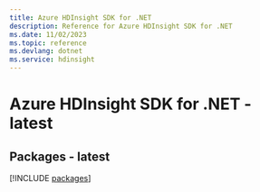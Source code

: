 ```yaml
---
title: Azure HDInsight SDK for .NET
description: Reference for Azure HDInsight SDK for .NET
ms.date: 11/02/2023
ms.topic: reference
ms.devlang: dotnet
ms.service: hdinsight
---
```

# Azure HDInsight SDK for .NET - latest
## Packages - latest
[!INCLUDE [packages](hdinsight-index.md)]